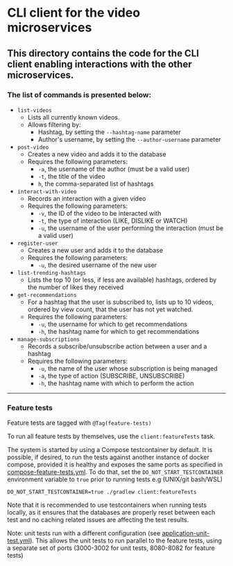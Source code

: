 # CLI client for the video microservices
## This directory contains the code for the CLI client enabling interactions with the other microservices.
### The list of commands is presented below:
* `list-videos`
  * Lists all currently known videos.
  * Allows filtering by:
    * Hashtag, by setting the `--hashtag-name` parameter
    * Author's username, by setting the `--author-username` parameter
* `post-video`
  * Creates a new video and adds it to the database
  * Requires the following parameters:
    * `-a`, the username of the author (must be a valid user)
    * `-t`, the title of the video
    * `h`, the comma-separated list of hashtags
* `interact-with-video`
  * Records an interaction with a given video
  * Requires the following parameters:
    * `-v`, the ID of the video to be interacted with
    * `-t`, the type of interaction (LIKE, DISLIKE or WATCH)
    * `-u`, the username of the user performing the interaction (must be a valid user)
* `register-user`
  * Creates a new user and adds it to the database
  * Requires the following parameters:
    * `-u`, the desired username of the new user
* `list-trending-hashtags`
  * Lists the top 10 (or less, if less are available) hashtags, ordered by the number of likes they received
* `get-recommendations`
  * For a hashtag that the user is subscribed to, lists up to 10 videos, ordered by view count, that the user has not yet watched.
  * Requires the following parameters:
    * `-u`, the username for which to get recommendations
    * `-h`, the hashtag name for which to get recommendations
* `manage-subscriptions`
  * Records a subscribe/unsubscribe action between a user and a hashtag
  * Requires the following parameters:
    * `-u`, the name of the user whose subscription is being managed
    * `-a`, the type of action (SUBSCRIBE, UNSUBSCRIBE)
    * `-h`, the hashtag name with which to perform the action

---

### Feature tests
Feature tests are tagged with `@Tag(feature-tests)`

To run all feature tests by themselves, use the `client:featureTests` task.

The system is started by using a Compose testcontainer by default.
It is possible, if desired, to run the tests against another instance of docker compose, 
provided it is healthy and exposes the same ports as specified in [compose-feature-tests.yml](src/test/resources/compose-feature-tests.yml).
To do that, set the `DO_NOT_START_TESTCONTAINER` environment variable to `true` prior to running tests
e.g (UNIX/git bash/WSL)
```shell
DO_NOT_START_TESTCONTAINER=true ./gradlew client:featureTests
```
Note that it is recommended to use testcontainers when running tests locally, 
as it ensures that the databases are properly reset between each test and no caching related issues are affecting the test results.

Note: unit tests run with a different configuration 
(see [application-unit-test.yml](src/test/resources/application-unit-test.yml)). 
This allows the unit tests to run parallel to the feature tests, using a separate set of ports (3000-3002 for unit tests, 8080-8082 for feature tests)